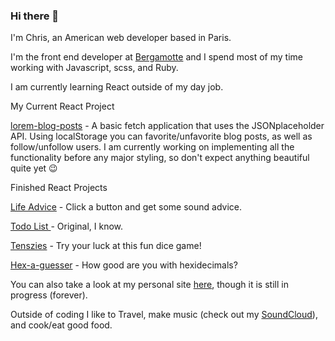 ### Hi there 👋

I'm Chris, an American web developer based in Paris.

I'm the front end developer at [Bergamotte](https://www.bergamotte.com) and I spend most of my time working with Javascript, scss, and Ruby.

I am currently learning React outside of my day job.

My Current React Project

[lorem-blog-posts](https://react-blog-posts.vercel.app/) - A basic fetch application that uses the JSONplaceholder API. Using localStorage you can favorite/unfavorite blog posts, as well as follow/unfollow users. I am currently working on implementing all the functionality before any major styling, so don't expect anything beautiful quite yet 😉

Finished React Projects

[Life Advice](https://react-advice-phi.vercel.app/) - Click a button and get some sound advice.

[Todo List ](https://react-todo-list-iota.vercel.app/) - Original, I know.

[Tenszies](https://react-tenzies.vercel.app/) - Try your luck at this fun dice game!  

[Hex-a-guesser](https://hex-a-guess.vercel.app/) - How good are you with hexidecimals?

You can also take a look at my personal site [here](https://chrishughallen.github.io/app/index.html), though it is still in progress (forever).

Outside of coding I like to Travel, make music (check out my [SoundCloud](https://soundcloud.com/mr-cadwalter)), and cook/eat good food.


<!--
**chrishughallen/chrishughallen** is a ✨ _special_ ✨ repository because its `README.md` (this file) appears on your GitHub profile.

Here are some ideas to get you started:

- 🔭 I’m currently working on ...
- 🌱 I’m currently learning ...
- 👯 I’m looking to collaborate on ...
- 🤔 I’m looking for help with ...
- 💬 Ask me about ...
- 📫 How to reach me: ...
- 😄 Pronouns: ...
- ⚡ Fun fact: ...
-->
